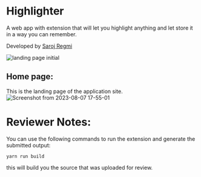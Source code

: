 # Highlighter
A web app with extension that will let you highlight anything and let store it in a way you can remember.


Developed by
[Saroj Regmi](https://github.com/sarojregmi200/)

![landing page initial](https://github.com/sarojregmi200/Highlighter/assets/94213188/651d0588-3c3b-4931-8a9c-79ae6ddecaed)

## Home page:
This is the landing page of the application site.
![Screenshot from 2023-08-07 17-55-01](https://github.com/sarojregmi200/Highlighter/assets/94213188/a5649ffb-58ea-4929-840f-0ee42f44f46d)


# Reviewer Notes:
You can use the following commands to run the extension and generate the submitted output:

` yarn run build `

this will build you the source that was uploaded for review.
